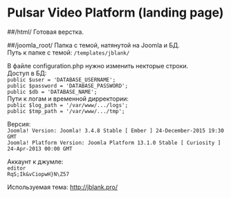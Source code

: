# Pulsar Video Platform (landing page)

##/html/
Готовая верстка.

##/joomla_root/
Папка с темой, натянутой на Joomla и БД.<br>
Путь к папке с темой: `/templates/jblank/`<br>

В файле configuration.php нужно изменить некторые строки.<br>
Доступ в БД:<br>
`public $user = 'DATABASE_USERNAME';`<br>
`public $password = 'DATABASE_PASSWORD';`<br>
`public $db = 'DATABASE_NAME';`<br>
Пути к логам и временной дирректории:<br>
`public $log_path = '/var/www/.../logs';`<br>
`public $tmp_path = '/var/www/.../tmp';`<br>

Версия:<br>
`Joomla! Version: Joomla! 3.4.8 Stable [ Ember ] 24-December-2015 19:30 GMT`<br>
`Joomla! Platform Version: Joomla Platform 13.1.0 Stable [ Curiosity ] 24-Apr-2013 00:00 GMT`<br>

Аккаунт к джумле:<br>
`editor`<br>
`RqS;Ik&vCiopwH}N\Z57`<br>

Используемая тема: http://jblank.pro/